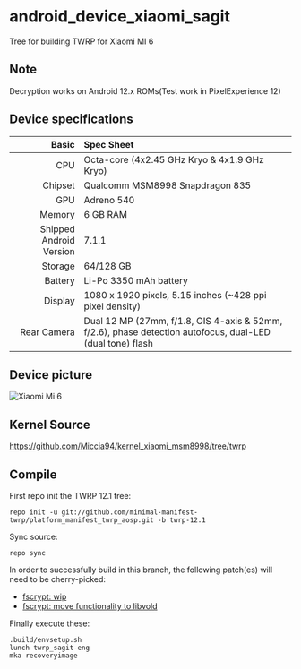 # android_device_xiaomi_sagit

Tree for building TWRP for Xiaomi MI 6

## Note

Decryption works on Android 12.x ROMs(Test work in PixelExperience 12)

## Device specifications

Basic   | Spec Sheet
-------:|:-------------------------
CPU     | Octa-core (4x2.45 GHz Kryo & 4x1.9 GHz Kryo)
Chipset | Qualcomm MSM8998 Snapdragon 835
GPU     | Adreno 540
Memory  | 6 GB RAM
Shipped Android Version | 7.1.1
Storage | 64/128 GB
Battery | Li-Po 3350 mAh battery
Display | 1080 x 1920 pixels, 5.15 inches (~428 ppi pixel density)
Rear Camera  | Dual 12 MP (27mm, f/1.8, OIS 4-axis & 52mm, f/2.6), phase detection autofocus, dual-LED (dual tone) flash


## Device picture

![Xiaomi Mi 6](https://xiaomi-mi.com/uploads/CatalogueImage/xiaomi-mi-6-exclusive-edition-6gb128gb-dual-sim-ceramic-black-01_15554_1492602917.jpg "Xiaomi Mi 6 in black")

## Kernel Source

https://github.com/Miccia94/kernel_xiaomi_msm8998/tree/twrp

## Compile

First repo init the TWRP 12.1 tree:

```shell
repo init -u git://github.com/minimal-manifest-twrp/platform_manifest_twrp_aosp.git -b twrp-12.1
```

Sync source:

```shell
repo sync
```

In order to successfully build in this branch, the following patch(es) will need to be cherry-picked:

- [fscrypt: wip](https://gerrit.twrp.me/c/android_bootable_recovery/+/5405)
- [fscrypt: move functionality to libvold](https://gerrit.twrp.me/c/android_system_vold/+/5540)

Finally execute these:

```
.build/envsetup.sh
lunch twrp_sagit-eng
mka recoveryimage
```
